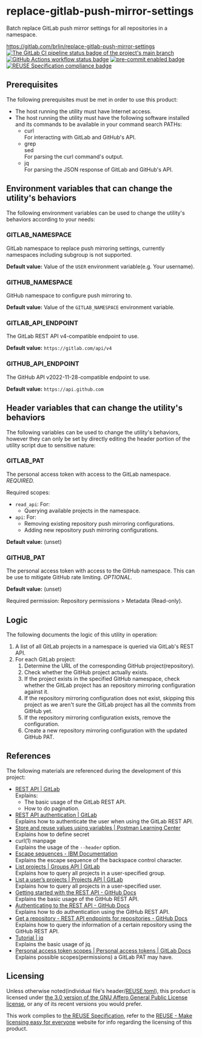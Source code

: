 # replace-gitlab-push-mirror-settings

Batch replace GitLab push mirror settings for all repositories in a namespace.

<https://gitlab.com/brlin/replace-gitlab-push-mirror-settings>  
[![The GitLab CI pipeline status badge of the project's `main` branch](https://gitlab.com/brlin/replace-gitlab-push-mirror-settings/badges/main/pipeline.svg?ignore_skipped=true "Click here to check out the comprehensive status of the GitLab CI pipelines")](https://gitlab.com/brlin/replace-gitlab-push-mirror-settings/-/pipelines) [![GitHub Actions workflow status badge](https://github.com/brlin-tw/replace-gitlab-push-mirror-settings/actions/workflows/check-potential-problems.yml/badge.svg "GitHub Actions workflow status")](https://github.com/brlin-tw/replace-gitlab-push-mirror-settings/actions/workflows/check-potential-problems.yml) [![pre-commit enabled badge](https://img.shields.io/badge/pre--commit-enabled-brightgreen?logo=pre-commit&logoColor=white "This project uses pre-commit to check potential problems")](https://pre-commit.com/) [![REUSE Specification compliance badge](https://api.reuse.software/badge/gitlab.com/brlin/replace-gitlab-push-mirror-settings "This project complies to the REUSE specification to decrease software licensing costs")](https://api.reuse.software/info/gitlab.com/brlin/replace-gitlab-push-mirror-settings)

## Prerequisites

The following prerequisites must be met in order to use this product:

* The host running the utility must have Internet access.
* The host running the utility must have the following software installed and its commands to be available in your command search PATHs:
    + curl  
      For interacting with GitLab and GitHub's API.
    + grep  
      sed  
      For parsing the curl command's output.
    + jq  
      For parsing the JSON response of GitLab and GitHub's API.

## Environment variables that can change the utility's behaviors

The following environment variables can be used to change the utility's behaviors according to your needs:

### GITLAB_NAMESPACE

GitLab namespace to replace push mirroring settings, currently namespaces including subgroup is not supported.

**Default value:** Value of the `USER` environment variable(e.g. Your username).

### GITHUB_NAMESPACE

GitHub namespace to configure push mirroring to.

**Default value:** Value of the `GITLAB_NAMESPACE` environment variable.

### GITLAB_API_ENDPOINT

The GitLab REST API v4-compatible endpoint to use.

**Default value:** `https://gitlab.com/api/v4`

### GITHUB_API_ENDPOINT

The GitHub API v2022-11-28-compatible endpoint to use.

**Default value:** `https://api.github.com`

## Header variables that can change the utility's behaviors

The following variables can be used to change the utility's behaviors, however they can only be set by directly editing the header portion of the utility script due to sensitive nature:

### GITLAB_PAT

The personal access token with access to the GitLab namespace.  *REQUIRED.*

Required scopes:

* `read_api`: For:
    + Querying available projects in the namespace.
* `api`: For:
    + Removing existing repository push mirroring configurations.
    + Adding new repository push mirroring configurations.

**Default value:** (unset)

### GITHUB_PAT

The personal access token with access to the GitHub namespace.  This can be use to mitigate GitHub rate limiting.  *OPTIONAL.*

**Default value:** (unset)

Required permission: Repository permissions > Metadata (Read-only).

## Logic

The following documents the logic of this utility in operation:

1. A list of all GitLab projects in a namespace is queried via GitLab's REST API.
1. For each GitLab project:
    1. Determine the URL of the corresponding GitHub project(repository).
    1. Check whether the GitHub project actually exists.
    1. If the project exists in the specified GitHub namespace, check whether the GitLab project has an repository mirroring configuration against it.
    1. If the repository mirroring configuration does not exist, skipping this project as we aren't sure the GitLab project has all the commits from GitHub yet.
    1. If the repository mirroring configuration exists, remove the configuration.
    1. Create a new repository mirroring configuration with the updated GitHub PAT.

## References

The following materials are referenced during the development of this project:

* [REST API | GitLab](https://docs.gitlab.com/ee/api/rest/)  
  Explains:
    + The basic usage of the GitLab REST API.
    + How to do pagination.
* [REST API authentication | GitLab](https://docs.gitlab.com/ee/api/rest/authentication.html)  
  Explains how to authenticate the user when using the GitLab REST API.
* [Store and reuse values using variables | Postman Learning Center](https://learning.postman.com/docs/sending-requests/variables/variables/#defining-variables)  
  Explains how to define secret
* curl(1) manpage  
  Explains the usage of the `--header` option.
* [Escape sequences - IBM Documentation](https://www.ibm.com/docs/en/i/7.3?topic=set-escape-sequences)  
  Explains the escape sequence of the backspace control character.
* [List projects | Groups API | GitLab](https://docs.gitlab.com/ee/api/groups.html#list-projects)  
  Explains how to query all projects in a user-specified group.
* [List a user’s projects | Projects API | GitLab](https://docs.gitlab.com/ee/api/projects.html#list-a-users-projects)  
  Explains how to query all projects in a user-specified user.
* [Getting started with the REST API - GitHub Docs](https://docs.github.com/en/rest/using-the-rest-api/getting-started-with-the-rest-api)  
  Explains the basic usage of the GitHub REST API.
* [Authenticating to the REST API - GitHub Docs](https://docs.github.com/en/rest/authentication/authenticating-to-the-rest-api#about-authentication)  
  Explains how to do authentication using the GitHub REST API.
* [Get a repository - REST API endpoints for repositories - GitHub Docs](https://docs.github.com/en/rest/repos/repos#get-a-repository)  
  Explains how to query the information of a certain repository using the GitHub REST API.
* [Tutorial | jq](https://jqlang.github.io/jq/tutorial/)  
  Explains the basic usage of jq.
* [Personal access token scopes | Personal access tokens | GitLab Docs](https://docs.gitlab.com/user/profile/personal_access_tokens/#personal-access-token-scopes)  
  Explains possible scopes(permissions) a GitLab PAT may have.

## Licensing

Unless otherwise noted(individual file's header/[REUSE.toml](REUSE.toml)), this product is licensed under [the 3.0 version of the GNU Affero General Public License license](https://www.gnu.org/licenses/agpl-3.0.en.html), or any of its recent versions you would prefer.

This work complies to [the REUSE Specification](https://reuse.software/spec/), refer to the [REUSE - Make licensing easy for everyone](https://reuse.software/) website for info regarding the licensing of this product.
